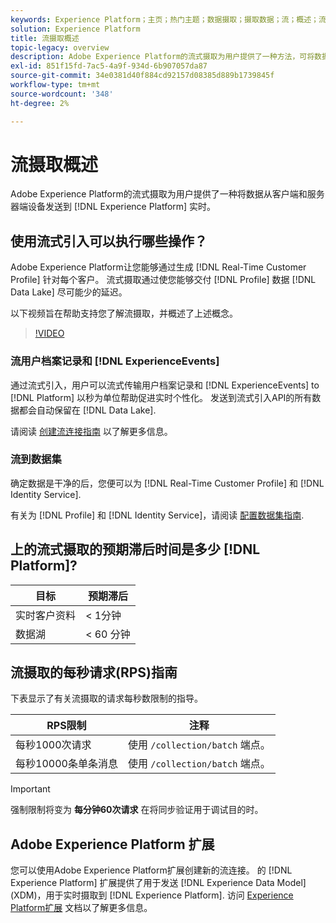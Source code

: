 ```yaml
---
keywords: Experience Platform；主页；热门主题；数据摄取；摄取数据；流；概述；流摄取；延迟；流延迟；
solution: Experience Platform
title: 流摄取概述
topic-legacy: overview
description: Adobe Experience Platform的流式摄取为用户提供了一种方法，可将数据从客户端和服务器端设备实时发送到Experience Platform。
exl-id: 851f15fd-7ac5-4a9f-934d-6b907057da87
source-git-commit: 34e0381d40f884cd92157d08385d889b1739845f
workflow-type: tm+mt
source-wordcount: '348'
ht-degree: 2%

---
```


# 流摄取概述

Adobe Experience Platform的流式摄取为用户提供了一种将数据从客户端和服务器端设备发送到 [!DNL Experience Platform] 实时。

## 使用流式引入可以执行哪些操作？

Adobe Experience Platform让您能够通过生成 [!DNL Real-Time Customer Profile] 针对每个客户。 流式摄取通过使您能够交付 [!DNL Profile] 数据 [!DNL Data Lake] 尽可能少的延迟。

以下视频旨在帮助支持您了解流摄取，并概述了上述概念。

>[!VIDEO](https://video.tv.adobe.com/v/28425?quality=12&learn=on)

### 流用户档案记录和 [!DNL ExperienceEvents]

通过流式引入，用户可以流式传输用户档案记录和 [!DNL ExperienceEvents] to [!DNL Platform] 以秒为单位帮助促进实时个性化。 发送到流式引入API的所有数据都会自动保留在 [!DNL Data Lake].

请阅读 [创建流连接指南](../tutorials/create-streaming-connection.md) 以了解更多信息。

### 流到数据集

确定数据是干净的后，您便可以为 [!DNL Real-Time Customer Profile] 和 [!DNL Identity Service].

有关为 [!DNL Profile] 和 [!DNL Identity Service]，请阅读 [配置数据集指南](../../profile/tutorials/dataset-configuration.md).

## 上的流式摄取的预期滞后时间是多少 [!DNL Platform]?

| 目标 | 预期滞后 |
| --------- | ---------------- |
| 实时客户资料 | &lt; 1分钟 |
| 数据湖 | &lt; 60 分钟 |

## 流摄取的每秒请求(RPS)指南

下表显示了有关流摄取的请求每秒数限制的指导。

| RPS限制 | 注释 |
| --- | --- |
| 每秒1000次请求 | 使用 `/collection/batch` 端点。 |
| 每秒10000条单条消息 | 使用 `/collection/batch` 端点。 |

>[!IMPORTANT]
>
>强制限制将变为 **每分钟60次请求** 在将同步验证用于调试目的时。

## Adobe Experience Platform 扩展

您可以使用Adobe Experience Platform扩展创建新的流连接。 的 [!DNL Experience Platform] 扩展提供了用于发送 [!DNL Experience Data Model] (XDM)，用于实时摄取到 [!DNL Experience Platform]. 访问 [Experience Platform扩展](../../tags/extensions/client/sdk/overview.md) 文档以了解更多信息。
